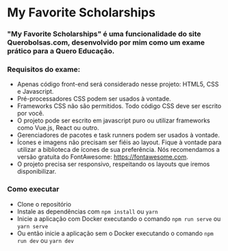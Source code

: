 # My Favorite Scholarships

### "My Favorite Scholarships" é uma funcionalidade do site Querobolsas.com, desenvolvido por mim como um exame prático para a Quero Educação.

### Requisitos do exame:
* Apenas código front-end será considerado nesse projeto: HTML5, CSS e Javascript.
* Pré-processadores CSS podem ser usados à vontade.
* Frameworks CSS não são permitidos. Todo código CSS deve ser escrito por você.
* O projeto pode ser escrito em javascript puro ou utilizar frameworks como Vue.js, React ou outro.
* Gerenciadores de pacotes e task runners podem ser usados à vontade.
* Ícones e imagens não precisam ser fiéis ao layout. Fique à vontade para utilizar a biblioteca de ícones de sua preferência. Nós recomendamos a versão gratuita do FontAwesome: https://fontawesome.com.
* O projeto precisa ser responsivo, respeitando os layouts que iremos disponibilizar.

### Como executar

- Clone o repositório
- Instale as dependências com `npm install` ou `yarn`
- Inicie a aplicação com Docker executando o comando `npm run serve` ou `yarn serve`
- Ou então inicie a aplicação sem o Docker executando o comando `npm run dev` ou `yarn dev`
